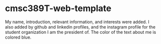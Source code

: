 # cmsc389T-web-template

My name, introduction, relevant information, and interests were added. I also added by github and linkedin profiles, and the instagram profile for the student organization I am the president of.
The color of the text about me is colored blue. 

